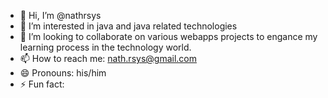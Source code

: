 - 👋 Hi, I’m @nathrsys
- 👀 I’m interested in java and java related technologies
- 💞️ I’m looking to collaborate on various webapps projects to engance my learning process in the technology world. 
- 📫 How to reach me: nath.rsys@gmail.com
- 😄 Pronouns: his/him
- ⚡ Fun fact: 

<!---
nathrsys/nathrsys is a ✨ special ✨ repository because its `README.md` (this file) appears on your GitHub profile.
You can click the Preview link to take a look at your changes.
--->
